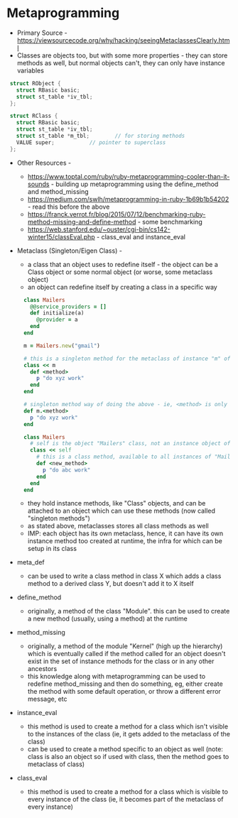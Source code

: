 # Metaprogramming
  * Primary Source - https://viewsourcecode.org/why/hacking/seeingMetaclassesClearly.html
  * Classes are objects too, but with some more properties - they can store methods as well, but normal objects can't, they can only have instance variables
  ```C
   struct RObject {
     struct RBasic basic;
     struct st_table *iv_tbl;
   };

   struct RClass {
     struct RBasic basic;
     struct st_table *iv_tbl;
     struct st_table *m_tbl;		// for storing methods
     VALUE super;			// pointer to superclass
   };
   ```
  * Other Resources - 
    - https://www.toptal.com/ruby/ruby-metaprogramming-cooler-than-it-sounds - building up metaprogramming using the define\_method and method\_missing
    - https://medium.com/swlh/metaprogramming-in-ruby-1b69b1b54202 - read this before the above
    - https://franck.verrot.fr/blog/2015/07/12/benchmarking-ruby-method-missing-and-define-method - some benchmarking
    - https://web.stanford.edu/~ouster/cgi-bin/cs142-winter15/classEval.php - class\_eval and instance\_eval

  * Metaclass (Singleton/Eigen Class) -
    - a class that an object uses to redefine itself - the object can be a Class object or some normal object (or worse, some metaclass object)
    - an object can redefine itself by creating a class in a specific way

     ```Ruby
       class Mailers
         @@service_providers = []
         def initialize(a)
           @provider = a
         end
       end

       m = Mailers.new("gmail")
     ```

     ```Ruby
       # this is a singleton method for the metaclass of instance "m" of class "Mailers"
       class << m 
         def <method>
           p "do xyz work"
         end
       end
     ```

     ```Ruby
       # singleton method way of doing the above - ie, <method> is only available to the object "m" - this is same as the above code
       def m.<method>
         p "do xyz work"
       end
      ```

      ```Ruby
        class Mailers
          # self is the object "Mailers" class, not an instance object of "Mailers" class - below is a metaclass of the class object "Mailers"
          class << self
            # this is a class method, available to all instances of "Mailers" as opposed to the singleton methods above. Note: what's the scope?
            def <new_method>
              p "do abc work"
            end
          end
        end
      ```
    - they hold instance methods, like "Class" objects, and can be attached to an object which can use these methods (now called "singleton methods")
    - as stated above, metaclasses stores all class methods as well
    - IMP: each object has its own metaclass, hence, it can have its own instance method too created at runtime, the infra for which can be setup in its class

  * meta\_def 
    - can be used to write a class method in class X which adds a class method to a derived class Y, but doesn't add it to X itself

  * define\_method 
    - originally, a method of the class "Module". this can be used to create a new method (usually, using a method) at the runtime

  * method\_missing 
    - originally, a method of the module "Kernel" (high up the hierarchy) which is eventually called if the method called for an object doesn't exist
      in the set of instance methods for the class or in any other ancestors 
    - this knowledge along with metaprogramming can be used to redefine method\_missing and then do something, eg, either create the method with some default 
      operation, or throw a different error message, etc

  * instance\_eval
    - this method is used to create a method for a class which isn't visible to the instances of the class (ie, it gets added to the metaclass of the class)
    - can be used to create a method specific to an object as well (note: class is also an object so if used with class, then the method goes to metaclass of class)

  * class\_eval
    - this method is used to create a method for a class which is visible to every instance of the class (ie, it becomes part of the metaclass of every instance)

